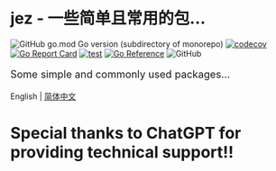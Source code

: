 # jez - 一些简单且常用的包...

![GitHub go.mod Go version (subdirectory of monorepo)](https://img.shields.io/github/go-mod/go-version/dengrandpa/jez)
[![codecov](https://codecov.io/gh/dengrandpa/jez/branch/main/graph/badge.svg?token=E3LRLIYTK2)](https://codecov.io/gh/dengrandpa/jez)
[![Go Report Card](https://goreportcard.com/badge/github.com/dengrandpa/jez)](https://goreportcard.com/report/github.com/dengrandpa/jez)
[![test](https://github.com/dengrandpa/jez/actions/workflows/workflows.yml/badge.svg)](https://github.com/dengrandpa/jez/actions/workflows/workflows.yml)
[![Go Reference](https://pkg.go.dev/badge/github.com/dengrandpa/jez.svg)](https://pkg.go.dev/github.com/dengrandpa/jez)
![GitHub](https://img.shields.io/github/license/dengrandpa/jez)


<div STYLE="page-break-after: always;"></div>
<p style="font-size: 18px">
    Some simple and commonly used packages...
</p>

English | [简体中文](./README.md)

# Special thanks to ChatGPT for providing technical support!!
